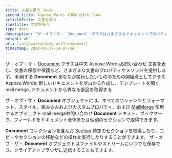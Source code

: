 ```yaml
---
title: 文書を扱う Java
second_title: Aspose.Words お問い合わせ Java
articleTitle: 文書を扱う
linktitle: 文書を扱う
type: docs
description: "ザ・オブ・ザ・ `Document` クラスはさまざまなドキュメントプロパティとメソッドを提供します。 利用する `Document` あなたが実行したいもののための開始点としてクラス Aspose.Words お問い合わせ Javaお問い合わせ ザ・オブ・ザ・ `Document` オブジェクトはファイルに保存したり、ストリームしたり、ブラウザに送信することもできます。"
weight: 40
url: /ja/java/working-with-document/
timestamp: 2024-01-27-14-07-04
---
```


ザ・オブ・ザ・ [Document](https://reference.aspose.com/words/java/com.aspose.words/document/) クラスは中央 Aspose.Wordsお問い合わせ 文書を表し、文書の保存や保護など、さまざまな文書のプロパティやメソッドを提供します。 利用する **Document** あなたが実行したいもののための開始点としてクラス Aspose.Words: 新しいドキュメントをゼロから作成し、テンプレートを開く mail merge, ドキュメントから異なる部品を取得する

ザ・オブ・ザ・ **Document** オブジェクトには、すべてのコンテンツとフォーマット、スタイル、組み込みおよびカスタムプロパティ、および [MailMerge](https://reference.aspose.com/words/java/com.aspose.words/mailmerge/) 使用するオブジェクト mail mergeお問い合わせ **Document** テキスト、ブックマーク、フィールドをドキュメント全体または個別のセクションで取得できます。

**Document** コレクションを含んだ [Section](https://reference.aspose.com/words/java/com.aspose.words/section/) 特定のセクションを取得したり、コピーやセクションの移動などの操作を実行したりすることができます。 ザ・オブ・ザ・ **Document** オブジェクトはファイルやストリームにいつでも保存でき、クライアントブラウザに送信することもできます。
